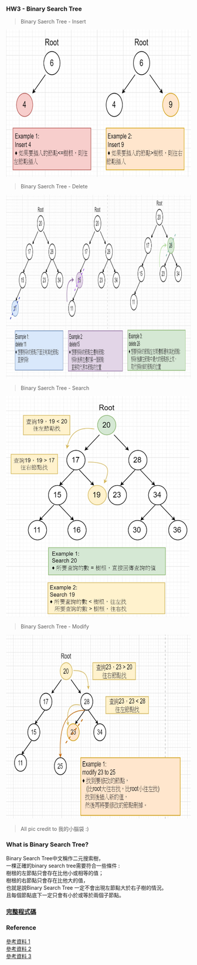 ### HW3 - Binary Search Tree

> Binary Saerch Tree - Insert</br>

<img src="https://github.com/Chieh-Yin/Chiehyin/blob/master/Pictures/insert_ex.jpg" width="700" height="400"/></br>

> Binary Saerch Tree - Delete</br>

<img src="https://github.com/Chieh-Yin/Chiehyin/blob/master/Pictures/delete_ex.jpg" width="1000" height="500"/></br>

> Binary Saerch Tree - Search</br>

<img src="https://github.com/Chieh-Yin/Chiehyin/blob/master/Pictures/search_ex.jpg" width="500" height="600"/></br>

> Binary Saerch Tree - Modify</br>

<img src="https://github.com/Chieh-Yin/Chiehyin/blob/master/Pictures/modify_ex.jpg" width="600" height="500"/></br>

> All pic credit to 我的小腦袋 :)</br>


### What is Binary Search Tree?

Binary Search Tree中文稱作二元搜索樹，</br>
一棵正確的binary search tree需要符合一些條件 :</br>
樹根的左節點只會存在比他小或相等的值；</br>
樹根的右節點只會存在比他大的值，</br>
也就是說Binary Search Tree 一定不會出現左節點大於右子樹的情況。</br>
且每個節點底下一定只會有小於或等於兩個子節點。</br>

### [完整程式碼](https://github.com/Chieh-Yin/Chiehyin/blob/master/HW3/binary_search_tree_06170206.py)</br>




### Reference

[參考資料 1](https://www.youtube.com/watch?v=9Jry5-82I68&t=414s)</br>
[參考資料 2](https://www.youtube.com/watch?v=pYT9F8_LFTM)</br>
[參考資料 3](https://zh.wikipedia.org/wiki/%E4%BA%8C%E5%85%83%E6%90%9C%E5%B0%8B%E6%A8%B9)</br>
